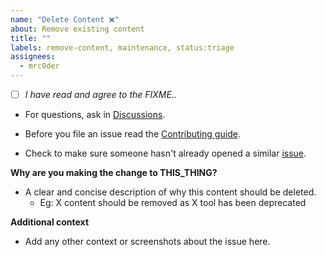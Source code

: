 ```yaml
---
name: "Delete Content ❌"
about: Remove existing content
title: ""
labels: remove-content, maintenance, status:triage
assignees:
  - mrc0der
---
```


- [ ] _I have read and agree to the FIXME.._

* For questions, ask in [Discussions](https://github.com/FIXME.).

* Before you file an issue read the [Contributing guide](https://github.com/FIXME/contributing/index.md).

* Check to make sure someone hasn't already opened a similar [issue](https://github.com/FIXME./issues).

**Why are you making the change to THIS_THING?**

- A clear and concise description of why this content should be deleted.
  - Eg: X content should be removed as X tool has been deprecated

**Additional context**

- Add any other context or screenshots about the issue here.
